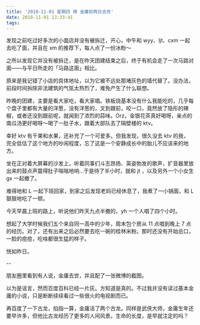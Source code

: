 ```yaml
---
title: '2018-11-01 星期四 晴 金庸前两日去世'
date: 2018-11-01 13:33:41
tags:
---
```


发现之前吃过好多次的小面店并没有被拆迁，开心，中午和 wyy、ljt、cxm 一起去吃了面，并且在 xm 的推荐下，每人点了一份冰粉～

之所以发现它并没有被拆迁，是在昨天团建结束之后，终于有机会走了一次马路对面——与平日所走的「马路这面」相比。

原来是我记错了小店的具体地址，以为它被不远处那堵灰色的墙代替了。没办法，前段时间拆除非法建筑的气氛太热烈了，难免产生了什么联想。

昨晚的团建，主要是看大家吃，看大家唱。铁板烧基本没有什么我能吃的，几乎每个盘子里都有大量的洋葱，没有洋葱的，叉到跟前，咬一口，竟然放了隐形的辣椒，或者还没到跟前呢，就闻到了浓烈的蒜味。Orz，金银花茶真好喝呀，亲点的南瓜汤更好喝呀～喝了一肚子水，跟着大部队去了隔壁楼的 ktv。

幸好 ktv 有干果和水果，还补充了一个可爱多。但我发现，很久没去 ktv 的我，完全低估了这个地方的吵闹程度，忘了这是一个安静成长中的胎儿不应该来的地方。

坐在正对着大屏幕的沙发上，听着同事们斗志昂扬、英姿勃发的歌声，扩音器里放出来的鼓点声震得肚子嗡嗡地响...于是待了半小时，就和 jt ，以及另外一个小女生 gx 一起撤了。

难得地和 L 一起下班回家，到家之后发现老妈已经休息了，我煮了一小锅面，和 L 狠狠地吃了一顿。

今天早晨上班的路上，听说他们昨天九点半撤的，yh 一个人唱了四个小时。

想起了大学时候我们五个来自同一高中的少年，周末包个房从 11 点唱到晚上 7 点的经历。对了，还有出来之后必然要去吃一碗的桂林米粉。那时还没有开始忌口，一脸的痘痘，吃啥都很生猛的样子。

恍如昨日。

--

朋友圈里看到有人说，金庸去世，并且配了一张微博的截图。

以为是谣言，然而百度百科已经一片灰。方知道是真的。不过我并没有读过基本金庸的小说，只是断断续续看过一些很火的电视剧而已。

再百度了一下古龙，掐指一算，金庸活了两个古龙。同样是武侠大师，金庸生年还要早许多，但他比古龙经历了更多的人间风景。生命的长度，是早就注定的吗？



